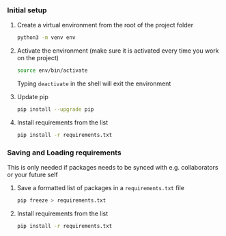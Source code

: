 ### Initial setup

1. Create a virtual environment from the root of the project folder

    ```sh
    python3 -m venv env
    ```

2. Activate the environment (make sure it is activated every time you work on the project)

    ```sh
    source env/bin/activate
    ```

    Typing `deactivate` in the shell will exit the environment

3. Update pip

    ```sh
    pip install --upgrade pip
    ```

1. Install requirements from the list

    ```sh
    pip install -r requirements.txt
    ```

### Saving and Loading requirements

This is only needed if packages needs to be synced with e.g. collaborators or your future self

1. Save a formatted list of packages in a `requirements.txt` file

    ```sh
    pip freeze > requirements.txt
    ```

1. Install requirements from the list

    ```sh
    pip install -r requirements.txt
    ```
